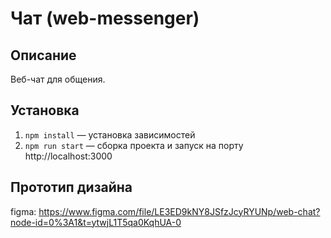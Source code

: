 # Чат (web-messenger)

## Описание
Веб-чат для общения.

## Установка

1. `npm install` — установка зависимостей
2. `npm run start` — сборка проекта и запуск на порту http://localhost:3000

## Прототип дизайна
figma: https://www.figma.com/file/LE3ED9kNY8JSfzJcyRYUNp/web-chat?node-id=0%3A1&t=ytwjL1T5qa0KqhUA-0
